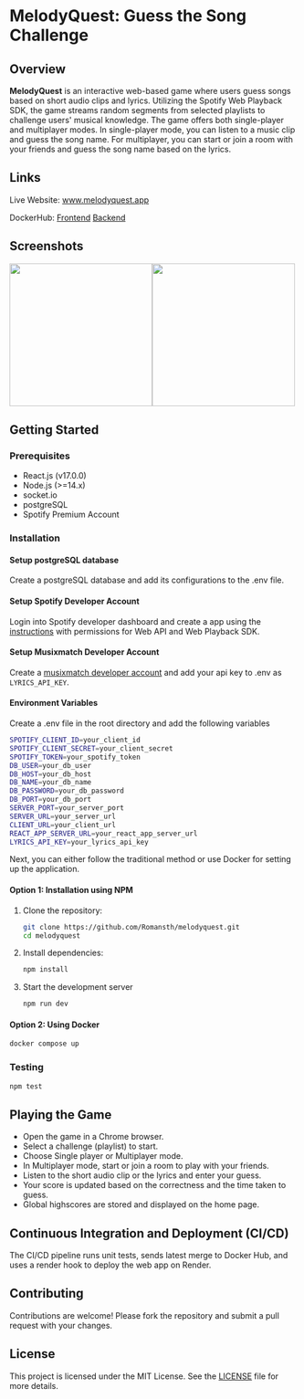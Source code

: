 
# MelodyQuest: Guess the Song Challenge

## Overview

**MelodyQuest** is an interactive web-based game where users guess songs based on short audio clips and lyrics. Utilizing the Spotify Web Playback SDK, the game streams random segments from selected playlists to challenge users' musical knowledge. The game offers both single-player and multiplayer modes. In single-player mode, you can listen to a music clip and guess the song name. For multiplayer, you can start or join a room with your friends and guess the song name based on the lyrics.

## Links

Live Website: www.melodyquest.app

DockerHub: [Frontend](https://hub.docker.com/repository/docker/romansth/melodyquest-frontend) [Backend](https://hub.docker.com/repository/docker/romansth/melodyquest-backend)

## Screenshots
 <img src="https://media.discordapp.net/attachments/683899874034319360/1249806221393789008/Screenshot_2024-06-09_at_4.44.07_PM.png?ex=6668a43f&is=666752bf&hm=48aa91909b86b27a31757307a321532fd1e77c4b7617915864ea8081630d0192&=&width=1964&height=1124" height=250><img src ="https://media.discordapp.net/attachments/683899874034319360/1249806158626029598/Screenshot_2024-06-09_at_5.22.39_PM.png?ex=6668a430&is=666752b0&hm=66f3158a147d445f5ebbac0901904ecc127ea97c167836844208709b7291b0a3&=&width=1988&height=1124" height=250>

## Getting Started

### Prerequisites

- React.js (v17.0.0)
- Node.js (>=14.x)
- socket.io
- postgreSQL
- Spotify Premium Account

### Installation

#### Setup postgreSQL database
Create a postgreSQL database and add its configurations to the .env file.

#### Setup Spotify Developer Account
Login into Spotify developer dashboard and create a app using the [instructions](https://developer.spotify.com/documentation/web-api/concepts/apps) with permissions for Web API and Web Playback SDK. 

#### Setup Musixmatch Developer Account
Create a [musixmatch developer account](https://developer.musixmatch.com) and add your api key to .env as ```LYRICS_API_KEY```.

#### Environment Variables
Create a .env file in the root directory and add the following variables

```sh
SPOTIFY_CLIENT_ID=your_client_id
SPOTIFY_CLIENT_SECRET=your_client_secret
SPOTIFY_TOKEN=your_spotify_token
DB_USER=your_db_user
DB_HOST=your_db_host
DB_NAME=your_db_name
DB_PASSWORD=your_db_password
DB_PORT=your_db_port
SERVER_PORT=your_server_port
SERVER_URL=your_server_url
CLIENT_URL=your_client_url
REACT_APP_SERVER_URL=your_react_app_server_url
LYRICS_API_KEY=your_lyrics_api_key
```

Next, you can either follow the traditional method or use Docker for setting up the application.


#### Option 1: Installation using NPM

1. Clone the repository:
    ```sh
    git clone https://github.com/Romansth/melodyquest.git
    cd melodyquest
    ```
2. Install dependencies:
    ```sh
    npm install
    ```

3.  Start the development server
    ```sh
    npm run dev
    ```

#### Option 2: Using Docker 
``` sh
docker compose up
```
    
### Testing
```sh
npm test
```

## Playing the Game

- Open the game in a Chrome browser.
- Select a challenge (playlist) to start.
- Choose Single player or Multiplayer mode.
- In Multiplayer mode, start or join a room to play with your friends.
- Listen to the short audio clip or the lyrics and enter your guess.
- Your score is updated based on the correctness and the time taken to guess.
- Global highscores are stored and displayed on the home page.

## Continuous Integration and Deployment (CI/CD)

The CI/CD pipeline runs unit tests, sends latest merge to Docker Hub, and uses a render hook to deploy the web app on Render.


## Contributing

Contributions are welcome! Please fork the repository and submit a pull request with your changes. 

## License

This project is licensed under the MIT License. See the [LICENSE](LICENSE) file for more details.
